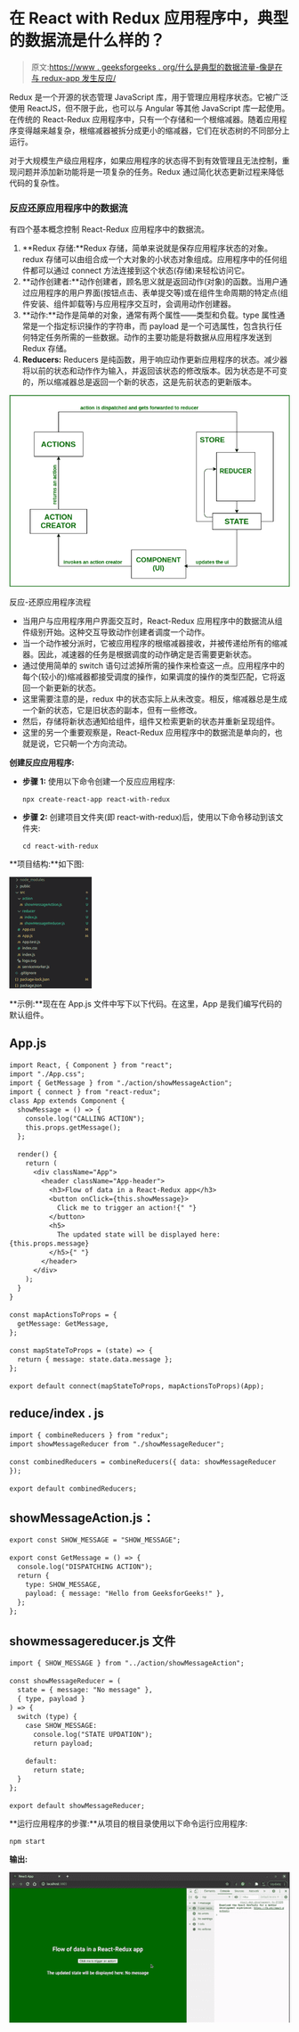 # 在 React with Redux 应用程序中，典型的数据流是什么样的？

> 原文:[https://www . geeksforgeeks . org/什么是典型的数据流量-像是在与 redux-app 发生反应/](https://www.geeksforgeeks.org/whats-the-typical-flow-of-data-like-in-a-react-with-redux-app/)

Redux 是一个开源的状态管理 JavaScript 库，用于管理应用程序状态。它被广泛使用 ReactJS，但不限于此，也可以与 Angular 等其他 JavaScript 库一起使用。在传统的 React-Redux 应用程序中，只有一个存储和一个根缩减器。随着应用程序变得越来越复杂，根缩减器被拆分成更小的缩减器，它们在状态树的不同部分上运行。

对于大规模生产级应用程序，如果应用程序的状态得不到有效管理且无法控制，重现问题并添加新功能将是一项复杂的任务。Redux 通过简化状态更新过程来降低代码的复杂性。

### 反应还原应用程序中的数据流

有四个基本概念控制 React-Redux 应用程序中的数据流。

1.  **Redux 存储:**Redux 存储，简单来说就是保存应用程序状态的对象。redux 存储可以由组合成一个大对象的小状态对象组成。应用程序中的任何组件都可以通过 connect 方法连接到这个状态(存储)来轻松访问它。
2.  **动作创建者:**动作创建者，顾名思义就是返回动作(对象)的函数。当用户通过应用程序的用户界面(按钮点击、表单提交等)或在组件生命周期的特定点(组件安装、组件卸载等)与应用程序交互时，会调用动作创建器。
3.  **动作:**动作是简单的对象，通常有两个属性——类型和负载。type 属性通常是一个指定标识操作的字符串，而 payload 是一个可选属性，包含执行任何特定任务所需的一些数据。动作的主要功能是将数据从应用程序发送到 Redux 存储。
4.  **Reducers:** Reducers 是纯函数，用于响应动作更新应用程序的状态。减少器将以前的状态和动作作为输入，并返回该状态的修改版本。因为状态是不可变的，所以缩减器总是返回一个新的状态，这是先前状态的更新版本。

![](img/6570a675ba4acd3e7a761a3a5a565a55.png)

反应-还原应用程序流程

*   当用户与应用程序用户界面交互时，React-Redux 应用程序中的数据流从组件级别开始。这种交互导致动作创建者调度一个动作。
*   当一个动作被分派时，它被应用程序的根缩减器接收，并被传递给所有的缩减器。因此，减速器的任务是根据调度的动作确定是否需要更新状态。
*   通过使用简单的 switch 语句过滤掉所需的操作来检查这一点。应用程序中的每个(较小的)缩减器都接受调度的操作，如果调度的操作的类型匹配，它将返回一个新更新的状态。
*   这里需要注意的是，redux 中的状态实际上从未改变。相反，缩减器总是生成一个新的状态，它是旧状态的副本，但有一些修改。
*   然后，存储将新状态通知给组件，组件又检索更新的状态并重新呈现组件。
*   这里的另一个重要观察是，React-Redux 应用程序中的数据流是单向的，也就是说，它只朝一个方向流动。

**创建反应应用程序:**

*   **步骤 1:** 使用以下命令创建一个反应应用程序:

    ```
    npx create-react-app react-with-redux
    ```

*   **步骤 2:** 创建项目文件夹(即 react-with-redux)后，使用以下命令移动到该文件夹:

    ```
    cd react-with-redux
    ```

**项目结构:**如下图:

![](img/ca3380ecd3d19425f17e66c93ff26cb6.png)

**示例:**现在在 App.js 文件中写下以下代码。在这里，App 是我们编写代码的默认组件。

## App.js

```
import React, { Component } from "react";
import "./App.css";
import { GetMessage } from "./action/showMessageAction";
import { connect } from "react-redux";
class App extends Component {
  showMessage = () => {
    console.log("CALLING ACTION");
    this.props.getMessage();
  };

  render() {
    return (
      <div className="App">
        <header className="App-header">
          <h3>Flow of data in a React-Redux app</h3>
          <button onClick={this.showMessage}>
            Click me to trigger an action!{" "}
          </button>
          <h5>
            The updated state will be displayed here: {this.props.message}
          </h5>{" "}
        </header>
      </div>
    );
  }
}

const mapActionsToProps = {
  getMessage: GetMessage,
};

const mapStateToProps = (state) => {
  return { message: state.data.message };
};

export default connect(mapStateToProps, mapActionsToProps)(App);
```

## reduce/index . js

```
import { combineReducers } from "redux";
import showMessageReducer from "./showMessageReducer";

const combinedReducers = combineReducers({ data: showMessageReducer });

export default combinedReducers;
```

## showMessageAction.js：

```
export const SHOW_MESSAGE = "SHOW_MESSAGE";

export const GetMessage = () => {
  console.log("DISPATCHING ACTION");
  return {
    type: SHOW_MESSAGE,
    payload: { message: "Hello from GeeksforGeeks!" },
  };
};
```

## showmessagereducer.js 文件

```
import { SHOW_MESSAGE } from "../action/showMessageAction";

const showMessageReducer = (
  state = { message: "No message" },
  { type, payload }
) => {
  switch (type) {
    case SHOW_MESSAGE:
      console.log("STATE UPDATION");
      return payload;

    default:
      return state;
  }
};

export default showMessageReducer;
```

**运行应用程序的步骤:**从项目的根目录使用以下命令运行应用程序:

```
npm start
```

**输出:**

![](img/4bfe52601c990123179b5b5663e94ef6.png)